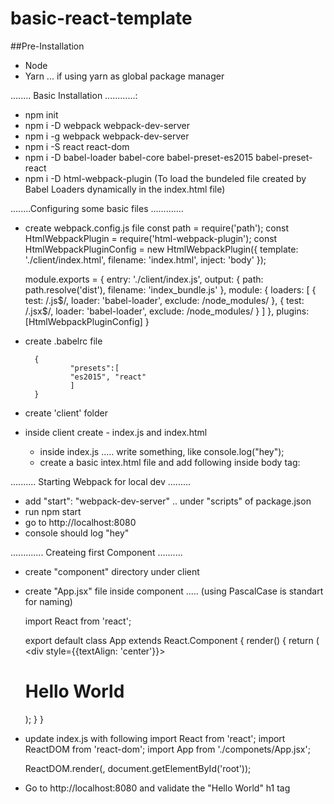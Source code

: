 # basic-react-template


##Pre-Installation

 - Node
 - Yarn ... if using yarn as global package manager

........ Basic Installation ............:

 - npm init
 - npm i -D webpack webpack-dev-server
 - npm i -g webpack webpack-dev-server
 - npm i -S react react-dom
 - npm i -D babel-loader babel-core babel-preset-es2015 babel-preset-react
 - npm i -D html-webpack-plugin (To load the bundeled file created by Babel Loaders
				 dynamically in the index.html file)

........Configuring some basic files .............

 - create webpack.config.js file
	const path = require('path');
	const HtmlWebpackPlugin = require('html-webpack-plugin');
	const HtmlWebpackPluginConfig = new HtmlWebpackPlugin({
	template: './client/index.html',
    	filename: 'index.html',
    	inject: 'body'
	});

	module.exports = {
  		entry: './client/index.js',
  		output: {
    			path: path.resolve('dist'),
    			filename: 'index_bundle.js'
  		},
  		module: {
    			loaders: [
      				{ test: /\.js$/, loader: 'babel-loader', exclude: /node_modules/ },
      				{ test: /\.jsx$/, loader: 'babel-loader', exclude: /node_modules/ }
    			]
  		},
    		plugins: [HtmlWebpackPluginConfig]
	}

- create .babelrc file

		{
    			"presets":[
      			"es2015", "react"
    			]
		}

- create 'client' folder
- inside client create - index.js and index.html
	- inside index.js ..... write something, like console.log("hey");
	- create a basic intex.html file and add following inside body tag:
		<div id="root"></div>

.......... Starting Webpack for local dev .........

- add "start": "webpack-dev-server" .. under "scripts" of package.json
- run npm start
- go to http://localhost:8080
- console should log "hey"


............. Createing first Component ..........

- create "component" directory under client
- create "App.jsx" file inside component ..... (using PascalCase is standart for naming)

	import React from 'react';

	export default class App extends React.Component {
  		render() {
    			return (
     				<div style={{textAlign: 'center'}}>
        				<h1>Hello World</h1>
      				</div>);
  		}
	}

- update index.js with following
 	import React from 'react';
	import ReactDOM from 'react-dom';
	import App from './componets/App.jsx';

	ReactDOM.render(<App />, document.getElementById('root'));

- Go to http://localhost:8080 and validate the "Hello World" h1 tag
